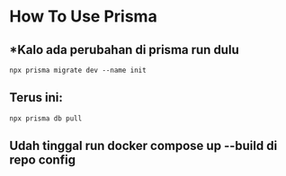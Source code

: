 # How To Use Prisma
## *Kalo ada perubahan di prisma run dulu
```
npx prisma migrate dev --name init
```
## Terus ini:
```
npx prisma db pull
```
## Udah tinggal run docker compose up --build di repo config
